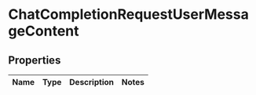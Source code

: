 
# ChatCompletionRequestUserMessageContent

## Properties
Name | Type | Description | Notes
------------ | ------------- | ------------- | -------------



